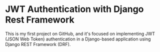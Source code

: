 <h1>JWT Authentication with Django Rest Framework</h1>
This is my first project on GitHub, and it's focused on implementing JWT (JSON Web Token) authentication in a Django-based application using Django REST Framework (DRF).
